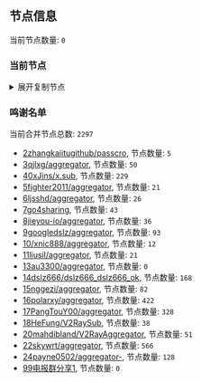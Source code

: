 
## 节点信息
当前节点数量: `0`
### 当前节点
<details>
  <summary>展开复制节点</summary>

    

</details>

### 鸣谢名单
当前合并节点总数: `2297`
- [2zhangkaiitugithub/passcro](https://github.com/zhangkaiitugithub/passcro), 节点数量: `5`
- [3qjlxg/aggregator](https://github.com/qjlxg/aggregator), 节点数量: `50`
- [40xJins/x.sub](https://github.com/0xJins/x.sub), 节点数量: `229`
- [5fighter2011/aggregator](https://github.com/fighter2011/aggregator), 节点数量: `21`
- [6ljsshd/aggregator](https://github.com/ljsshd/aggregator), 节点数量: `26`
- [7go4sharing](https://github.com/go4sharing), 节点数量: `43`
- [8jieyou-io/aggregator](https://github.com/jieyou-io/aggregator), 节点数量: `36`
- [9googledslz/aggregator](https://github.com/googledslz/aggregator), 节点数量: `93`
- [10/xnic888/aggregator](https://github.com/xnic888/aggregator), 节点数量: `12`
- [11liusil/aggregator](https://github.com/liusil/aggregator), 节点数量: `21`
- [13au3300/aggregator](https://github.com/au3300/aggregator), 节点数量: `0`
- [14dslz666/dslz666_dslz666_ok](https://github.com/dslz666/dslz666_dslz666_ok), 节点数量: `168`
- [15nggezi/aggregator](https://github.com/nggezi/aggregator), 节点数量: `82`
- [16polarxy/aggregator](https://github.com/polarxy/aggregator), 节点数量: `422`
- [17PangTouY00/aggregator](https://github.com/PangTouY00/aggregator), 节点数量: `328`
- [18HeFung/V2RaySub](https://github.com/HeFung/V2RaySub), 节点数量: `38`
- [20mahdibland/V2RayAggregator](https://github.com/mahdibland/V2RayAggregator), 节点数量: `51`
- [22skywrt/aggregator](https://github.com/skywrt/aggregator), 节点数量: `566`
- [24payne0502/aggregator-](https://github.com/payne0502/aggregator-), 节点数量: `128`
- [99电报群分享1](https://github.com/cdddbc/getAirport), 节点数量: `0`


